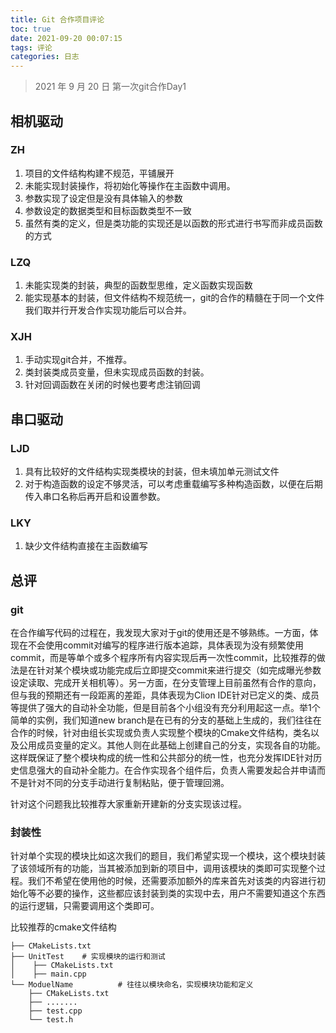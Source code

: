 ```yaml
---
title: Git 合作项目评论
toc: true
date: 2021-09-20 00:07:15
tags: 评论
categories: 日志
---
```


>  2021 年 9 月 20 日 第一次git合作Day1

## 相机驱动

### ZH

1. 项目的文件结构构建不规范，平铺展开
2. 未能实现封装操作，将初始化等操作在主函数中调用。
3. 参数实现了设定但是没有具体输入的参数
4. 参数设定的数据类型和目标函数类型不一致
5. 虽然有类的定义，但是类功能的实现还是以函数的形式进行书写而非成员函数的方式

### LZQ

1. 未能实现类的封装，典型的函数型思维，定义函数实现函数
2. 能实现基本的封装，但文件结构不规范统一，git的合作的精髓在于同一个文件我们取并行开发合作实现功能后可以合并。

### XJH

1. 手动实现git合并，不推荐。
2. 类封装类成员变量，但未实现成员函数的封装。
3. 针对回调函数在关闭的时候也要考虑注销回调



## 串口驱动

### LJD

1. 具有比较好的文件结构实现类模块的封装，但未填加单元测试文件
2. 对于构造函数的设定不够灵活，可以考虑重载编写多种构造函数，以便在后期传入串口名称后再开启和设置参数。

### LKY

1. 缺少文件结构直接在主函数编写

## 总评

### git

在合作编写代码的过程在，我发现大家对于git的使用还是不够熟练。一方面，体现在不会使用commit对编写的程序进行版本追踪，具体表现为没有频繁使用commit，而是等单个或多个程序所有内容实现后再一次性commit，比较推荐的做法是在针对某个模块或功能完成后立即提交commit来进行提交（如完成曝光参数设定读取、完成开关相机等）。另一方面，在分支管理上目前虽然有合作的意向，但与我的预期还有一段距离的差距，具体表现为Clion IDE针对已定义的类、成员等提供了强大的自动补全功能，但是目前各个小组没有充分利用起这一点。举1个简单的实例，我们知道new branch是在已有的分支的基础上生成的，我们往往在合作的时候，针对由组长实现或负责人实现整个模块的Cmake文件结构，类名以及公用成员变量的定义。其他人则在此基础上创建自己的分支，实现各自的功能。这样既保证了整个模块构成的统一性和公共部分的统一性，也充分发挥IDE针对历史信息强大的自动补全能力。在合作实现各个组件后，负责人需要发起合并申请而不是针对不同的分支手动进行复制粘贴，便于管理回溯。

针对这个问题我比较推荐大家重新开建新的分支实现该过程。

### 封装性

针对单个实现的模块比如这次我们的题目，我们希望实现一个模块，这个模块封装了该领域所有的功能，当其被添加到新的项目中，调用该模块的类即可实现整个过程。我们不希望在使用他的时候，还需要添加额外的库来首先对该类的内容进行初始化等不必要的操作，这些都应该封装到类的实现中去，用户不需要知道这个东西的运行逻辑，只需要调用这个类即可。

比较推荐的cmake文件结构

```shell
├── CMakeLists.txt
├── UnitTest	# 实现模块的运行和测试
│    ├── CMakeLists.txt
│    ├── main.cpp	
└── ModuelName			# 往往以模块命名，实现模块功能和定义
    ├── CMakeLists.txt
    ├── .......
    ├── test.cpp
    └── test.h
    
```



### 